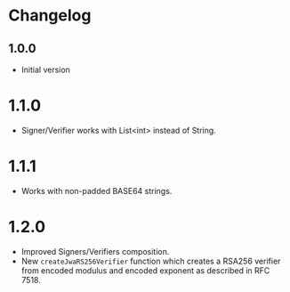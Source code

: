 # Changelog

## 1.0.0

- Initial version

# 1.1.0

- Signer/Verifier works with List\<int> instead of String.

# 1.1.1

- Works with non-padded BASE64 strings.

# 1.2.0

- Improved Signers/Verifiers composition.
- New ```createJwaRS256Verifier``` function which creates a RSA256 verifier from encoded modulus and encoded exponent as described in RFC 7518.